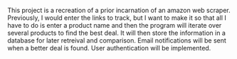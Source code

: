 This project is a recreation of a prior incarnation of an amazon web scraper. Previously, I would enter the links to track, but I want to make it so that all I have to do is enter a product name and then the program will iterate over several products to find the best deal. It will then store the information in a database for later retreival and comparison. Email notifications will be sent when a better deal is found. User authentication will be implemented.